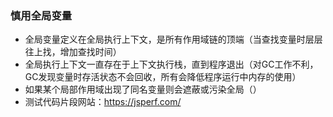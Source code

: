 ### 慎用全局变量
* 全局变量定义在全局执行上下文，是所有作用域链的顶端（当查找变量时层层往上找，增加查找时间）
* 全局执行上下文一直存在于上下文执行栈，直到程序退出（对GC工作不利，GC发现变量时存活状态不会回收，所有会降低程序运行中内存的使用）
* 如果某个局部作用域出现了同名变量则会遮蔽或污染全局（）
* 测试代码片段网站：https://jsperf.com/
